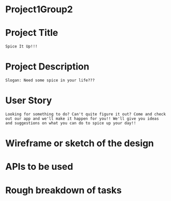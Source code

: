 # Project1Group2

# Project Title

    Spice It Up!!! 

# Project Description

    Slogan: Need some spice in your life???

# User Story

    Looking for something to do? Can't quite figure it out? Come and check out our app and we'll make it happen for you!! We'll give you ideas and suggestions on what you can do to spice up your day!! 

# Wireframe or sketch of the design



# APIs to be used



# Rough breakdown of tasks